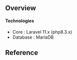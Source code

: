 ## Overview
#### Technologies
- Core : Laravel 11.x (php8.3.x)
- Database : MariaDB

## Reference


